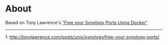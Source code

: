 # About

Based on Tony Lawrence's ["Free your Synology Ports Using Docker"](1)

----

1: http://tonylawrence.com/posts/unix/synology/free-your-synology-ports/
